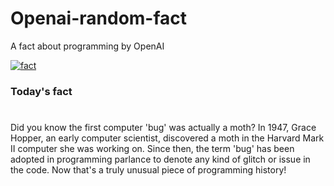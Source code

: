
# Openai-random-fact
 A fact about programming by OpenAI

[![fact](https://github.com/MarioVidoni/openai-daily-fact/actions/workflows/main.yml/badge.svg)](https://github.com/MarioVidoni/openai-daily-fact/actions/workflows/main.yml)

### Today's fact
# 
Did you know the first computer 'bug' was actually a moth? In 1947, Grace Hopper, an early computer scientist, discovered a moth in the Harvard Mark II computer she was working on. Since then, the term 'bug' has been adopted in programming parlance to denote any kind of glitch or issue in the code. Now that's a truly unusual piece of programming history!